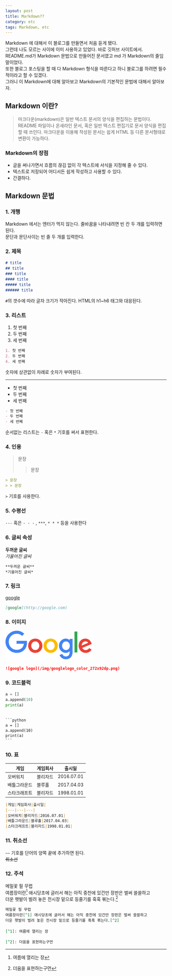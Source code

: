 ```yaml
---
layout: post
title: Markdown??
category: etc
tags: Markdown, etc
---
```


Markdown 에 대해서 이 블로그를 만들면서 처음 듣게 됐다.  
그런데 나도 모르는 사이에 이미 사용하고 있었다. 바로 깃허브 사이트에서. README.md가 Markdown 문법으로 만들어진 문서였고 md 가 Markdown의 줄임말이었다.  
또한 블로그 포스팅을 할 때 다 Markdown 형식을 따른다고 하니 블로그를 하려면 필수적이라고 할 수 있겠다.  
그러니 이 Markdown에 대해 알아보고 Markdown의 기본적인 문법에 대해서 알아보자.  

## Markdown 이란?

> 마크다운(markdown)은 일반 텍스트 문서의 양식을 편집하는 문법이다. README 파일이나 온새라인 문서, 혹은 일반 텍스트 편집기로 문서 양식을 편집할 때 쓰인다. 마크다운을 이용해 작성된 문서는 쉽게 HTML 등 다른 문서형태로 변환이 가능하다.



### Markdown의 장점

- 글을 써나가면서 흐름의 끊김 없이 각 텍스트에 서식을 지정해 줄 수 있다.
- 텍스트로 저장되어 어디서든 쉽게 작성하고 사용할 수 있다.
- 간결하다.

## Markdown 문법

### 1. 개행  
Markdown 에서는 엔터가 먹지 않는다. 줄바꿈을 나타내려면 빈 칸 두 개를 입력하면 된다.  
문단과 문단사이는 빈 줄 두 개를 입력한다.

### 2. 제목

```md
# title
## title
### title
#### title
##### title
###### title
```
`#`의 갯수에 따라 글자 크기가 작아진다. HTML의 h1~h6 태그와 대응된다.

### 3. 리스트
1. 첫 번째
2. 두 번째
4. 세 번째

```md
1. 첫 번째
2. 두 번째
4. 세 번째
```

숫자에 상관없이 차례로 숫자가 부여된다.

---

- 첫 번째
- 두 번째
- 세 번째

```md
- 첫 번째
- 두 번째
- 세 번째
```
순서없는 리스트는 `-` 혹은 `*` 기호를 써서 표현한다.

### 4. 인용
> 문장
> > 문장

```md
> 문장
> > 문장
```
`>` 기호를 사용한다.

### 5. 수평선
`---` 혹은 `- - -` , `***`, `* * *` 등을 사용한다

### 6. 글씨 속성
**두꺼운 글씨**  
*기울어진 글씨*
```md
**두꺼운 글씨**
*기울어진 글씨*
```

### 7. 링크
[google](http://google.com)
```md
[google](http://google.com)
```

### 8. 이미지
![google logo](/img/googlelogo_color_272x92dp.png)
```md
![google logo](/img/googlelogo_color_272x92dp.png)
```

### 9. 코드블럭

```python
a = []
a.append(10)
print(a)
```
<pre><code>
```python
a = []
a.append(10)
print(a)
```
</code></pre>

### 10. 표

|게임|게임회사|출시일|
|---|---|---|
|오버워치|블리자드|2016.07.01|
|배틀그라운드|블루홀|2017.04.03|
|스타크래프트|블리자드|1998.01.01|

```md
|게임|게임회사|출시일|
|---|---|---|
|오버워치|블리자드|2016.07.01|
|배틀그라운드|블루홀|2017.04.03|
|스타크래프트|블리자드|1998.01.01|
```

### 11. 취소선

`~~` 기호를 단어의 양쪽 끝에 추가하면 된다.  
~~취소선~~

### 12. 주석

메밀꽃 필 무렵  
여름장이란[^1] 애시당초에 글러서 해는 아직 중천에 있건만 장판은 벌써 쓸쓸하고  
더운 햇발이 벌려 놓은 전시장 밑으로 등줄기를 훅훅 볶는다.[^2]  

[^1]: 여름에 열리는 장

[^2]: 더움을 표현하는구먼

```md
메밀꽃 필 무렵  
여름장이란[^1] 애시당초에 글러서 해는 아직 중천에 있건만 장판은 벌써 쓸쓸하고  
더운 햇발이 벌려 놓은 전시장 밑으로 등줄기를 훅훅 볶는다.[^2]  

[^1]: 여름에 열리는 장

[^2]: 더움을 표현하는구먼
```
